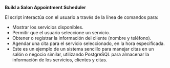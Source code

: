**Build a Salon Appointment Scheduler**

El script interactúa con el usuario a través de la línea de comandos para:

- Mostrar los servicios disponibles.
- Permitir que el usuario seleccione un servicio.
- Obtener o registrar la información del cliente (nombre y teléfono).
- Agendar una cita para el servicio seleccionado, en la hora especificada.
- Este es un ejemplo de un sistema sencillo para manejar citas en un salón o negocio similar, utilizando PostgreSQL para almacenar la información de los servicios, clientes y citas.
